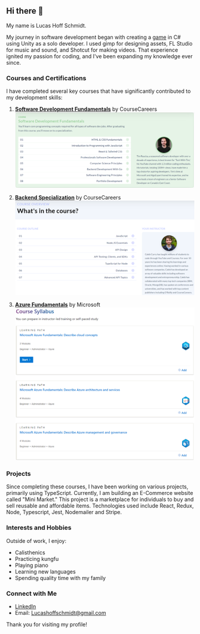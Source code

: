 ## Hi there 👋

My name is Lucas Hoff Schmidt.

My journey in software development began with creating a [game](https://www.youtube.com/watch?v=3bHDo86nl7s) in C# using Unity as a solo developer. I used gimp for designing assets, FL Studio for music and sound, and Shotcut for making videos. That experience ignited my passion for coding, and I've been expanding my knowledge ever since.

### Courses and Certifications
I have completed several key courses that have significantly contributed to my development skills:

1. **[Software Development Fundamentals](https://coursecareers.com/explore/software-dev-fundamentals)** by CourseCareers  
   ![Content learned](SoftwareDevelopmentFundamentals-Content.png)
   
2. **[Backend Specialization](https://coursecareers.com/explore/software-dev-backend)** by CourseCareers  
   ![Content learned](BackendDevelopmentSpecialization-Content.png)
   
3. **[Azure Fundamentals](https://learn.microsoft.com/en-us/training/courses/az-900t00)** by Microsoft  
   ![Content learned](AzureFundamentals-Content.png)

### Projects
Since completing these courses, I have been working on various projects, primarily using TypeScript. Currently, I am building an E-Commerce website called "Mini Market." This project is a marketplace for individuals to buy and sell reusable and affordable items.
Technologies used include React, Redux, Node, Typescript, Jest, Nodemailer and Stripe. 

### Interests and Hobbies
Outside of work, I enjoy:
- Calisthenics
- Practicing kungfu
- Playing piano
- Learning new languages
- Spending quality time with my family

### Connect with Me
- [LinkedIn](https://www.linkedin.com/in/lucas-hoff-schmidt-594855156/)
- Email: [Lucashoffschmidt@gmail.com](mailto:Lucashoffschmidt@gmail.com)

Thank you for visiting my profile!

